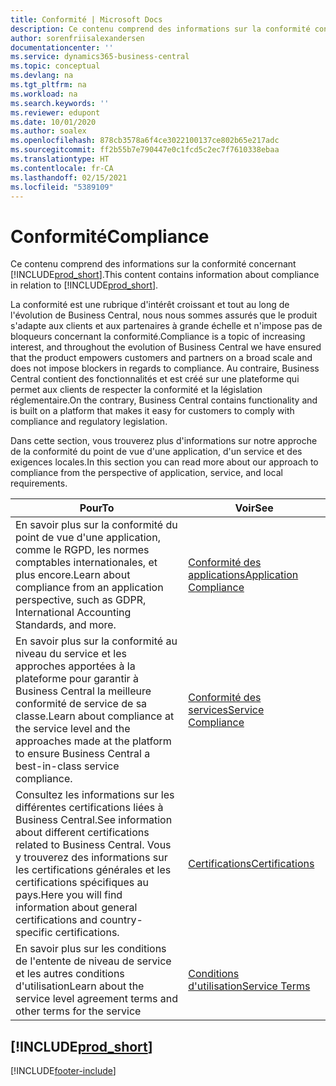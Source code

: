 ```yaml
---
title: Conformité | Microsoft Docs
description: Ce contenu comprend des informations sur la conformité concernant Business Central.
author: sorenfriisalexandersen
documentationcenter: ''
ms.service: dynamics365-business-central
ms.topic: conceptual
ms.devlang: na
ms.tgt_pltfrm: na
ms.workload: na
ms.search.keywords: ''
ms.reviewer: edupont
ms.date: 10/01/2020
ms.author: soalex
ms.openlocfilehash: 878cb3578a6f4ce3022100137ce802b65e217adc
ms.sourcegitcommit: ff2b55b7e790447e0c1fcd5c2ec7f7610338ebaa
ms.translationtype: HT
ms.contentlocale: fr-CA
ms.lasthandoff: 02/15/2021
ms.locfileid: "5389109"
---
```

# <a name="compliance"></a><span data-ttu-id="39abd-103">Conformité</span><span class="sxs-lookup"><span data-stu-id="39abd-103">Compliance</span></span>

<span data-ttu-id="39abd-104">Ce contenu comprend des informations sur la conformité concernant [!INCLUDE[prod_short](../includes/prod_short.md)].</span><span class="sxs-lookup"><span data-stu-id="39abd-104">This content contains information about compliance in relation to [!INCLUDE[prod_short](../includes/prod_short.md)].</span></span>  

<span data-ttu-id="39abd-105">La conformité est une rubrique d'intérêt croissant et tout au long de l'évolution de Business Central, nous nous sommes assurés que le produit s'adapte aux clients et aux partenaires à grande échelle et n'impose pas de bloqueurs concernant la conformité.</span><span class="sxs-lookup"><span data-stu-id="39abd-105">Compliance is a topic of increasing interest, and throughout the evolution of Business Central we have ensured that the product empowers customers and partners on a broad scale and does not impose blockers in regards to compliance.</span></span> <span data-ttu-id="39abd-106">Au contraire, Business Central contient des fonctionnalités et est créé sur une plateforme qui permet aux clients de respecter la conformité et la législation réglementaire.</span><span class="sxs-lookup"><span data-stu-id="39abd-106">On the contrary, Business Central contains functionality and is built on a platform that makes it easy for customers to comply with compliance and regulatory legislation.</span></span>

<span data-ttu-id="39abd-107">Dans cette section, vous trouverez plus d'informations sur notre approche de la conformité du point de vue d'une application, d'un service et des exigences locales.</span><span class="sxs-lookup"><span data-stu-id="39abd-107">In this section you can read more about our approach to compliance from the perspective of application, service, and local  requirements.</span></span>

|<span data-ttu-id="39abd-108">**Pour**</span><span class="sxs-lookup"><span data-stu-id="39abd-108">**To**</span></span>|<span data-ttu-id="39abd-109">**Voir**</span><span class="sxs-lookup"><span data-stu-id="39abd-109">**See**</span></span>|  
|------------|-------------|  
|<span data-ttu-id="39abd-110">En savoir plus sur la conformité du point de vue d'une application, comme le RGPD, les normes comptables internationales, et plus encore.</span><span class="sxs-lookup"><span data-stu-id="39abd-110">Learn about compliance from an application perspective, such as GDPR, International Accounting Standards, and more.</span></span>|[<span data-ttu-id="39abd-111">Conformité des applications</span><span class="sxs-lookup"><span data-stu-id="39abd-111">Application Compliance</span></span>](compliance-application-compliance.md)|  
|<span data-ttu-id="39abd-112">En savoir plus sur la conformité au niveau du service et les approches apportées à la plateforme pour garantir à Business Central la meilleure conformité de service de sa classe.</span><span class="sxs-lookup"><span data-stu-id="39abd-112">Learn about compliance at the service level and the approaches made at the platform to ensure Business Central a best-in-class service compliance.</span></span>|[<span data-ttu-id="39abd-113">Conformité des services</span><span class="sxs-lookup"><span data-stu-id="39abd-113">Service Compliance</span></span>](compliance-service-compliance.md)|  
|<span data-ttu-id="39abd-114">Consultez les informations sur les différentes certifications liées à Business Central.</span><span class="sxs-lookup"><span data-stu-id="39abd-114">See information about different certifications related to Business Central.</span></span> <span data-ttu-id="39abd-115">Vous y trouverez des informations sur les certifications générales et les certifications spécifiques au pays.</span><span class="sxs-lookup"><span data-stu-id="39abd-115">Here you will find information about general certifications and country-specific certifications.</span></span>|[<span data-ttu-id="39abd-116">Certifications</span><span class="sxs-lookup"><span data-stu-id="39abd-116">Certifications</span></span>](compliance-certifications.md)|  
|<span data-ttu-id="39abd-117">En savoir plus sur les conditions de l'entente de niveau de service et les autres conditions d'utilisation</span><span class="sxs-lookup"><span data-stu-id="39abd-117">Learn about the service level agreement terms and other terms for the service</span></span>|[<span data-ttu-id="39abd-118">Conditions d'utilisation</span><span class="sxs-lookup"><span data-stu-id="39abd-118">Service Terms</span></span>](compliance-service-compliance.md#service-terms)|  

## [!INCLUDE[prod_short](../includes/free_trial_md.md)]  


[!INCLUDE[footer-include](../includes/footer-banner.md)]